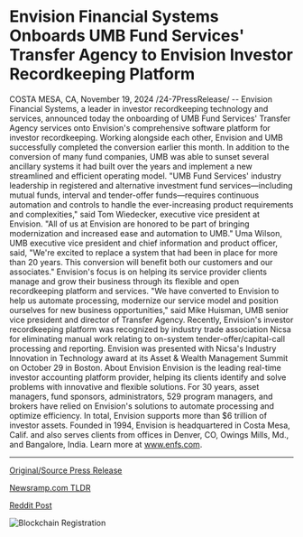 # Envision Financial Systems Onboards UMB Fund Services' Transfer Agency to Envision Investor Recordkeeping Platform

COSTA MESA, CA, November 19, 2024 /24-7PressRelease/ -- Envision Financial Systems, a leader in investor recordkeeping technology and services, announced today the onboarding of UMB Fund Services' Transfer Agency services onto Envision's comprehensive software platform for investor recordkeeping. Working alongside each other, Envision and UMB successfully completed the conversion earlier this month. In addition to the conversion of many fund companies, UMB was able to sunset several ancillary systems it had built over the years and implement a new streamlined and efficient operating model.   "UMB Fund Services' industry leadership in registered and alternative investment fund services—including mutual funds, interval and tender-offer funds—requires continuous automation and controls to handle the ever-increasing product requirements and complexities," said Tom Wiedecker, executive vice president at Envision. "All of us at Envision are honored to be part of bringing modernization and increased ease and automation to UMB."  Uma Wilson, UMB executive vice president and chief information and product officer, said, "We're excited to replace a system that had been in place for more than 20 years. This conversion will benefit both our customers and our associates."   Envision's focus is on helping its service provider clients manage and grow their business through its flexible and open recordkeeping platform and services. "We have converted to Envision to help us automate processing, modernize our service model and position ourselves for new business opportunities," said Mike Huisman, UMB senior vice president and director of Transfer Agency.  Recently, Envision's investor recordkeeping platform was recognized by industry trade association Nicsa for eliminating manual work relating to on-system tender-offer/capital-call processing and reporting. Envision was presented with Nicsa's Industry Innovation in Technology award at its Asset & Wealth Management Summit on October 29 in Boston.  About Envision Envision is the leading real-time investor accounting platform provider, helping its clients identify and solve problems with innovative and flexible solutions. For 30 years, asset managers, fund sponsors, administrators, 529 program managers, and brokers have relied on Envision's solutions to automate processing and optimize efficiency. In total, Envision supports more than $6 trillion of investor assets.  Founded in 1994, Envision is headquartered in Costa Mesa, Calif. and also serves clients from offices in Denver, CO, Owings Mills, Md., and Bangalore, India. Learn more at www.enfs.com. 

---

[Original/Source Press Release](https://www.24-7pressrelease.com/press-release/516320/envision-financial-systems-onboards-umb-fund-services-transfer-agency-to-envision-investor-recordkeeping-platform)
                    

[Newsramp.com TLDR](https://newsramp.com/curated-news/envision-financial-systems-onboards-umb-fund-services-transfer-agency-onto-its-investor-recordkeeping-platform/1b11b52df725b9738855221bdd1d1f27) 

 



[Reddit Post](https://www.reddit.com/r/technology_press/comments/1gusfn0/envision_financial_systems_onboards_umb_fund/) 



![Blockchain Registration](https://cdn.newsramp.app/24-7PressRelease/qrcode/2411/19/eachUo70.webp)